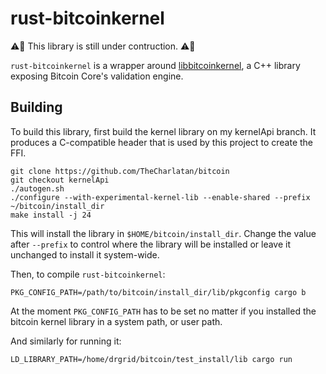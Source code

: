 # rust-bitcoinkernel

:warning::construction: This library is still under contruction. :warning::construction:

`rust-bitcoinkernel` is a wrapper around
[libbitcoinkernel](https://github.com/bitcoin/bitcoin/issues/24303), a C++
library exposing Bitcoin Core's validation engine.

## Building

To build this library, first build the kernel library on my kernelApi branch. It
produces a C-compatible header that is used by this project to create the FFI.

```
git clone https://github.com/TheCharlatan/bitcoin
git checkout kernelApi
./autogen.sh
./configure --with-experimental-kernel-lib --enable-shared --prefix ~/bitcoin/install_dir
make install -j 24
```

This will install the library in `$HOME/bitcoin/install_dir`. Change the value
after `--prefix` to control where the library will be installed or leave it
unchanged to install it system-wide.

Then, to compile `rust-bitcoinkernel`:

```
PKG_CONFIG_PATH=/path/to/bitcoin/install_dir/lib/pkgconfig cargo b
```

At the moment `PKG_CONFIG_PATH` has to be set no matter if you installed the
bitcoin kernel library in a system path, or user path.

And similarly for running it:

```
LD_LIBRARY_PATH=/home/drgrid/bitcoin/test_install/lib cargo run
```

